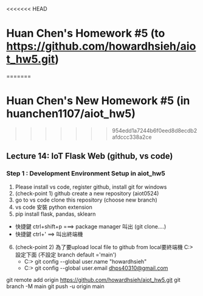 <<<<<<< HEAD
# Huan Chen's Homework #5 (to https://github.com/howardhsieh/aiot_hw5.git)
=======
# Huan Chen's New Homework #5 (in huanchen1107/aiot_hw5)
>>>>>>> 954edd1a7244b6f0eed8d8ecdb2afdccc338a2ce

## Lecture 14: IoT Flask Web (github, vs code)

### Step 1 : Development Environment Setup in aiot_hw5
1. Please install vs code, register github, install git for windows
2. (check-point 1) github create a new repository (aiot0524)
3. go to vs code clone this repository (choose new branch) 
4. vs code 安裝 python extension 
5. pip install flask, pandas, sklearn 
  * 快捷鍵 ctrl+shift+p ===> package manager 叫出 (git clone....)
  * 快捷鍵 ctrl+' ==> 叫出終端機 
6. (check-point 2) 為了要upload local file to github from local要終端機 C:> 設定下面 (不設定 branch default ='main')
   * C:> git config --global user.name "howardhsieh"
   * C:> git config --global user.email dhps40310@gmail.com

git remote add origin https://github.com/howardhsieh/aiot_hw5.git
git  branch -M main
git push -u origin main




